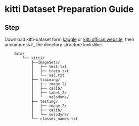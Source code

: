 # kitti Dataset Preparation Guide
## Step


Download kitti-dataset form [kaggle](https://www.kaggle.com/datasets/klemenko/kitti-dataset/download?datasetVersionNumber=1)  or [kitti official website](http://www.cvlibs.net/datasets/kitti/eval_object.php?obj_benchmark=3d), then uncompress it, the directory structure lookslike:

```shell
    data/
        └── kitti/
            ├──ImageSets/
            │   ├── test.txt
            │   ├── train.txt
            │   └── val.txt
            ├── training/
            │   ├── image_2/
            │   ├── calib/
            │   ├── label_2/
            │   └── velodyne/
            ├── testing/
            │   ├── image_2/
            │   ├── calib/
            │   └── velodyne/
            └── classes_names.txt
```